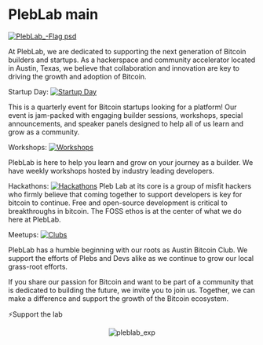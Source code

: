 # PlebLab main
[![PlebLab_-Flag psd](https://user-images.githubusercontent.com/33615693/227038002-34b6abd1-1708-4e5a-a381-3d530ae0842b.png)](https://pleblab.com)

At PlebLab, we are dedicated to supporting the next generation of Bitcoin builders and startups. As a hackerspace and community accelerator located in Austin, Texas, we believe that collaboration and innovation are key to driving the growth and adoption of Bitcoin.

Startup Day:
[![Startup Day](https://i.ibb.co/0XLFdC5/Screen-Shot-2023-05-12-at-11-33-06-AM.png)](https://github.com/PlebLab/PlebLab_Startup-Day)

This is a quarterly event for Bitcoin startups looking for a platform! Our event is jam-packed with engaging builder sessions, workshops, special announcements, and speaker panels designed to help all of us learn and grow as a community.

Workshops: 
[![Workshops](https://i.ibb.co/d0BxPDm/Screen-Shot-2023-05-12-at-11-33-14-AM.png)](https://github.com/PlebLab/PlebLab_Workshops)

PlebLab is here to help you learn and grow on your journey as a builder. We have weekly workshops hosted by industry leading developers.

Hackathons:
[![Hackathons](https://i.ibb.co/VM9m15D/Screen-Shot-2023-05-12-at-11-32-59-AM.png)](https://github.com/PlebLab/PlebLab_Hackathons)
Pleb Lab at its core is a group of misfit hackers who firmly believe that coming together to support developers is key for bitcoin to continue. Free and open-source development is critical to breakthroughs in bitcoin. The FOSS ethos is at the center of what we do here at PlebLab.

Meetups:
[![Clubs](https://i.ibb.co/wsT1fN8/Screen-Shot-2023-05-12-at-11-32-39-AM.png)](https://www.meetup.com/pro/austin-bitcoin-scene/)

PlebLab has a humble beginning with our roots as Austin Bitcoin Club. We support the efforts of Plebs and Devs alike as we continue to grow our local grass-root efforts.

If you share our passion for Bitcoin and want to be part of a community that is dedicated to building the future, we invite you to join us. Together, we can make a difference and support the growth of the Bitcoin ecosystem.

⚡️Support the lab

<div align="center">
  <img src="https://user-images.githubusercontent.com/33615693/227039486-2327e87e-b3e2-4fd8-8364-c9ecc6daaafb.png" alt="pleblab_exp">
</div>
